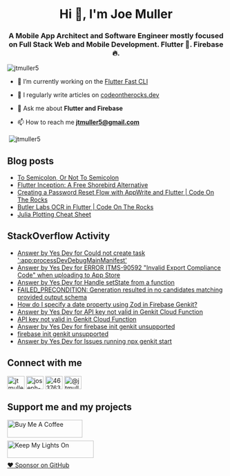 <h1 align="center">Hi 👋, I'm Joe Muller</h1>
<h3 align="center">A Mobile App Architect and Software Engineer mostly focused on Full Stack Web and Mobile Development. Flutter 💙. Firebase 🔥.</h3>

<p align="left"> <img src="https://komarev.com/ghpvc/?username=jtmuller5&label=Profile%20views&color=0e75b6&style=flat" alt="jtmuller5" /> </p>

- 🔭 I’m currently working on the [Flutter Fast CLI](https://pub.dev/packages/flutter_fast_cli)

- 📝 I regularly write articles on [codeontherocks.dev](https://codeontherocks.dev/blog)

- 💬 Ask me about **Flutter and Firebase**

- 📫 How to reach me **jtmuller5@gmail.com**
<p>&nbsp;<img align="center" src="https://github-readme-stats.vercel.app/api?username=jtmuller5&show_icons=true&locale=en" alt="jtmuller5" /></p>


## Blog posts
<!-- MEDIUM-STORY-LIST:START -->
- [To Semicolon, Or Not To Semicolon](https://jtmuller5.medium.com/to-semicolon-or-not-to-semicolon-e095d74be5dc?source=rss-832e1120db1f------2)
- [Flutter Inception: A Free Shorebird Alternative](https://jtmuller5.medium.com/flutter-inception-18e2e8217fb?source=rss-832e1120db1f------2)
- [Creating a Password Reset Flow with AppWrite and Flutter | Code On The Rocks](https://jtmuller5.medium.com/creating-a-password-reset-flow-with-appwrite-and-flutter-code-on-the-rocks-9db556be3cb7?source=rss-832e1120db1f------2)
- [Butler Labs OCR in Flutter | Code On The Rocks](https://jtmuller5.medium.com/butler-labs-ocr-in-flutter-code-on-the-rocks-423518f2713a?source=rss-832e1120db1f------2)
- [Julia Plotting Cheat Sheet](https://jtmuller5.medium.com/julia-plotting-cheat-sheet-fc67086f8c17?source=rss-832e1120db1f------2)
<!-- MEDIUM-STORY-LIST:END -->

## StackOverflow Activity
<!-- STACKOVERFLOW:START -->
- [Answer by Yes Dev for Could not create task &#39;:app:processDevDebugMainManifest&#39;](https://stackoverflow.com/questions/76376539/could-not-create-task-appprocessdevdebugmainmanifest/78501344#78501344)
- [Answer by Yes Dev for ERROR ITMS-90592 &quot;Invalid Export Compliance Code&quot; when uploading to App Store](https://stackoverflow.com/questions/53326492/error-itms-90592-invalid-export-compliance-code-when-uploading-to-app-store/78501188#78501188)
- [Answer by Yes Dev for Handle setState from a function](https://stackoverflow.com/questions/78500438/handle-setstate-from-a-function/78501153#78501153)
- [FAILED_PRECONDITION: Generation resulted in no candidates matching provided output schema](https://stackoverflow.com/questions/78499756/failed-precondition-generation-resulted-in-no-candidates-matching-provided-outp)
- [How do I specify a date property using Zod in Firebase Genkit?](https://stackoverflow.com/questions/78496888/how-do-i-specify-a-date-property-using-zod-in-firebase-genkit)
- [Answer by Yes Dev for API key not valid in Genkit Cloud Function](https://stackoverflow.com/questions/78496116/api-key-not-valid-in-genkit-cloud-function/78496117#78496117)
- [API key not valid in Genkit Cloud Function](https://stackoverflow.com/questions/78496116/api-key-not-valid-in-genkit-cloud-function)
- [Answer by Yes Dev for firebase init genkit unsupported](https://stackoverflow.com/questions/78487350/firebase-init-genkit-unsupported/78487409#78487409)
- [firebase init genkit unsupported](https://stackoverflow.com/questions/78487350/firebase-init-genkit-unsupported)
- [Answer by Yes Dev for Issues running npx genkit start](https://stackoverflow.com/questions/78487267/issues-running-npx-genkit-start/78487281#78487281)
<!-- STACKOVERFLOW:END -->

## Connect with me
<p align="left">
<a href="https://twitter.com/codd_ontherocks" target="_blank"><img align="center" src="https://raw.githubusercontent.com/rahuldkjain/github-profile-readme-generator/master/src/images/icons/Social/twitter.svg" alt="jtmuller5" height="30" width="40" /></a>
<a href="https://linkedin.com/in/joseph-muller-iii-59671a10a" target="_blank"><img align="center" src="https://raw.githubusercontent.com/rahuldkjain/github-profile-readme-generator/master/src/images/icons/Social/linked-in-alt.svg" alt="joseph-muller-iii-59671a10a" height="30" width="40" /></a>
<a href="https://stackoverflow.com/users/12806961" target="_blank"><img align="center" src="https://raw.githubusercontent.com/rahuldkjain/github-profile-readme-generator/master/src/images/icons/Social/stack-overflow.svg" alt="4637638" height="30" width="40" /></a>
<a href="https://medium.com/@jtmuller5" target="_blank"><img align="center" src="https://raw.githubusercontent.com/rahuldkjain/github-profile-readme-generator/master/src/images/icons/Social/medium.svg" alt="@jtmuller5" height="30" width="40" /></a>
</p>

## Support me and my projects

<a href="https://buymeacoffee.com/mullr" target="_blank"><img align="left" src="https://cdn.buymeacoffee.com/buttons/default-orange.png" alt="Buy Me A Coffee" height="41" width="174"></a>
<br>
<br>

<a href="https://keepmylightson.xyz/support/joemuller" target="_blank"><img align="left" src="https://cdn.jsdelivr.net/gh/jtmuller5/strike/socials/Keep My Lights On BWY.png" alt="Keep My Lights On" height="40" width="200"></a>
<br>
<br>

[:heart: Sponsor on GitHub](https://github.com/sponsors/jtmuller5) 
